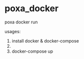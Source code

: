 # poxa_docker

poxa docker run

usages:

1. install docker & docker-compose
2. 
3. docker-compose up
